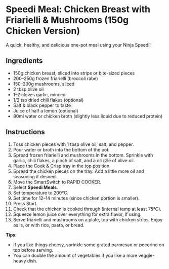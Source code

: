# Speedi Meal: Chicken Breast with Friarielli & Mushrooms (150g Chicken Version)

A quick, healthy, and delicious one-pot meal using your Ninja Speedi!

## Ingredients
- 150g chicken breast, sliced into strips or bite-sized pieces
- 200–250g frozen friarielli (broccoli rabe)
- 150–200g mushrooms, sliced
- 2 tbsp olive oil
- 1–2 cloves garlic, minced
- 1/2 tsp dried chili flakes (optional)
- Salt & black pepper to taste
- Juice of half a lemon (optional)
- 80ml water or chicken broth (slightly less liquid due to reduced protein)

## Instructions

1. Toss chicken pieces with 1 tbsp olive oil, salt, and pepper.
2. Pour water or broth into the bottom of the pot.
3. Spread frozen friarielli and mushrooms in the bottom. Sprinkle with garlic, chili flakes, a pinch of salt, and a drizzle of olive oil.
4. Place the Cook & Crisp tray in the top position.
5. Spread the chicken pieces on the tray. Add a little more oil and seasoning if desired.
6. Move the SmartSwitch to RAPID COOKER.
7. Select **Speedi Meals**.
8. Set temperature to 200°C.
9. Set time for 12–14 minutes (since chicken portion is smaller).
10. Press Start.
11. Check that the chicken is cooked through (internal temp at least 75°C).
12. Squeeze lemon juice over everything for extra flavor, if using.
13. Serve friarielli and mushrooms on a plate, top with chicken strips. Enjoy as is, or with rice, pasta, or bread.

**Tips:**
- If you like things cheesy, sprinkle some grated parmesan or pecorino on top before serving.
- You can double the amount of vegetables if you like a more veggie-heavy dish.